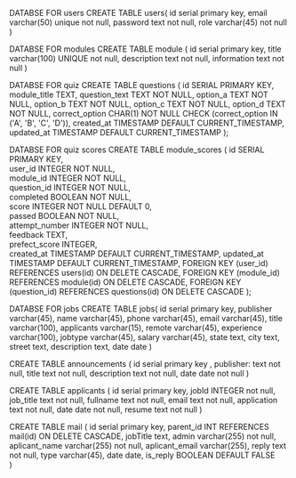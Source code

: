 DATABSE FOR users
CREATE TABLE users(
	id serial primary key,
	email varchar(50) unique not null,
    password text not null,
	role varchar(45) not null
)

DATABSE FOR modules
CREATE TABLE module (
	id serial primary key,
	title varchar(100) UNIQUE not null,
	description text not null,
	information text not null
)

DATABSE FOR quiz 
CREATE TABLE questions (
    id SERIAL PRIMARY KEY,
    module_title TEXT,
    question_text TEXT NOT NULL,
    option_a TEXT NOT NULL,
    option_b TEXT NOT NULL,
    option_c TEXT NOT NULL,
    option_d TEXT NOT NULL,
    correct_option CHAR(1) NOT NULL CHECK (correct_option IN ('A', 'B', 'C', 'D')),
    created_at TIMESTAMP DEFAULT CURRENT_TIMESTAMP,
    updated_at TIMESTAMP DEFAULT CURRENT_TIMESTAMP
);

DATABSE FOR quiz scores
CREATE TABLE module_scores (
    id SERIAL PRIMARY KEY,                 
    user_id INTEGER NOT NULL,               
    module_id INTEGER NOT NULL,             
    question_id INTEGER NOT NULL,          
    completed BOOLEAN NOT NULL,            
    score INTEGER NOT NULL DEFAULT 0,       
    passed BOOLEAN NOT NULL,                
    attempt_number INTEGER NOT NULL,        
    feedback TEXT,  
	prefect_score INTEGER,                     
    created_at TIMESTAMP DEFAULT CURRENT_TIMESTAMP,
    updated_at TIMESTAMP DEFAULT CURRENT_TIMESTAMP, 
    FOREIGN KEY (user_id) REFERENCES users(id) ON DELETE CASCADE,
    FOREIGN KEY (module_id) REFERENCES module(id) ON DELETE CASCADE,
    FOREIGN KEY (question_id) REFERENCES questions(id) ON DELETE CASCADE
);

DATABSE FOR jobs
CREATE TABLE jobs(
	id serial primary key,
	publisher varchar(45),
	name varchar(45),
	phone varchar(45),
	email varchar(45),
	title varchar(100),
	applicants varchar(15),
	remote varchar(45),
	experience varchar(100),
	jobtype varchar(45),
	salary varchar(45),
	state text,
	city text,
	street text,
	description text,
	date date
)

CREATE TABLE announcements (
	id serial primary key , 
	publisher: text not null,
	title text not null,
	description text not null,
	date date not null
)

CREATE TABLE applicants (
	id serial primary key, 
	jobId INTEGER not null,
	job_title text not null,
	fullname text not null,
	email text not null,
	application text not null,
	date date not null,
	resume text not null
)

CREATE TABLE mail (
	id serial primary key,
	parent_id INT REFERENCES mail(id) ON DELETE CASCADE,
	jobTitle text,
	admin varchar(255) not null,
	aplicant_name varchar(255) not null, 
	aplicant_email varchar(255),
	reply text not null,
	type varchar(45),
	date date,
	is_reply BOOLEAN DEFAULT FALSE  
)
